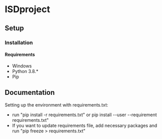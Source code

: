# ISDproject

## Setup

### Installation
#### Requirements
- Windows
- Python 3.8.*
- Pip

## Documentation

Setting up the environment with requirements.txt:
- run "pip install -r requirements.txt" or pip install --user --requirement requirements.txt"
- If you want to update requirements file, add necessary packages and run "pip freeze > requirements.txt"